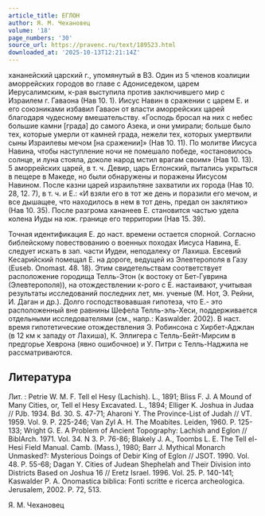 ```yaml
---
article_title: ЕГЛОН
author: Я. М. Чехановец
volume: '18'
page_numbers: '30'
source_url: https://pravenc.ru/text/189523.html
downloaded_at: '2025-10-13T12:21:14Z'
---
```


хананейский царский г., упомянутый в ВЗ. Один из 5 членов коалиции аморрейских городов во главе с Адониседеком, царем Иерусалимским, к-рая выступила против заключившего мир с Израилем г. Гаваона (Нав 10. 1). Иисус Навин в сражении с царем Е. и его союзниками избавил Гаваон от власти аморрейских царей благодаря чудесному вмешательству. «Господь бросал на них с небес большие камни [града] до самого Азека, и они умирали; больше было тех, которые умерли от камней града, нежели тех, которых умертвили сыны Израилевы мечом [на сражении]» (Нав 10. 11). По молитве Иисуса Навина, чтобы наступление ночи не помешало победе, «остановилось солнце, и луна стояла, доколе народ мстил врагам своим» (Нав 10. 13). 5 аморрейских царей, в т. ч. Девир, царь Еглонский, пытались укрыться в пещере в Македе, но были обнаружены и поражены Иисусом Навином. После казни царей израильтяне захватили их города (Нав 10. 28, 12. 7), в т. ч. и Е.: «И взяли его в тот же день и поразили его мечом, и все дышащее, что находилось в нем в тот день, предал он заклятию» (Нав 10. 35). После разгрома хананеев Е. становится частью удела колена Иуды на юж. границе его территории (Нав 15. 39).

Точная идентификация Е. до наст. времени остается спорной. Согласно библейскому повествованию о военных походах Иисуса Навина, Е. следует искать в зап. части Иудеи, неподалеку от Лахиша. Евсевий Кесарийский помещал Е. на дороге, ведущей из Элевтерополя в Газу (Euseb. Onomast. 48. 18). Этим свидетельствам соответствует расположение городища Телль-Этон (к востоку от Бет-Гуврина (Элевтерополя)), на отождествлении к-рого с Е. настаивают, учитывая результаты исследований последних лет, мн. ученые (М. Нот, Э. Рейни, И. Даган и др.). Долго господствовавшая гипотеза, что Е.- это расположенный вне равнины Шефела Телль-эль-Хеси, поддерживается отдельными исследователями (см., напр.: Kaswalder. 2002). В наст. время гипотетические отождествления Э. Робинсона с Хирбет-Аджлан (в 12 км к западу от Лахиша), К. Эллигера с Телль-Бейт-Мирсим в предгорье Хеврона (явно ошибочное) и У. Питри с Телль-Наджила не рассматриваются.

## Литература

Лит. : Petrie W. M. F. Tell el Hesy (Lachish). L., 1891; Bliss F. J. A Mound of Many Cities, or, Tell el Hesy Excavated. L., 1894; Elliger K. Joshua in Judaa // PJb. 1934. Bd. 30. S. 47-71; Aharoni Y. The Province-List of Judah // VT. 1959. Vol. 9. P. 225-246; Van Zyl A. H. The Moabites. Leiden, 1960. P. 125-133; Wright G. E. A Problem of Ancient Topography: Lachish and Eglon // BiblArch. 1971. Vol. 34. N 3. P. 76-86; Blakely J. A., Toombs L. E. The Tell el-Hesi Field Manual. Camb. (Mass.), 1980; Barr J. Mythical Monarch Unmasked?: Mysterious Doings of Debir King of Eglon // JSOT. 1990. Vol. 48. P. 55-68; Dagan Y. Cities of Judean Shephelah and Their Division into Districts Based on Joshua 16 // Eretz Israel. 1996. Vol. 25. P. 140-141; Kaswalder P. A. Onomastica biblica: Fonti scritte e ricerca archeologica. Jerusalem, 2002. P. 72, 513.

Я. М. Чехановец

